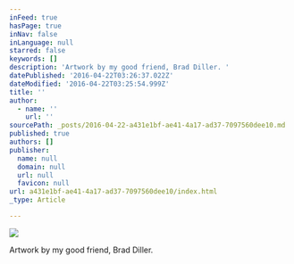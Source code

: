 ```yaml
---
inFeed: true
hasPage: true
inNav: false
inLanguage: null
starred: false
keywords: []
description: 'Artwork by my good friend, Brad Diller. '
datePublished: '2016-04-22T03:26:37.022Z'
dateModified: '2016-04-22T03:25:54.999Z'
title: ''
author:
  - name: ''
    url: ''
sourcePath: _posts/2016-04-22-a431e1bf-ae41-4a17-ad37-7097560dee10.md
published: true
authors: []
publisher:
  name: null
  domain: null
  url: null
  favicon: null
url: a431e1bf-ae41-4a17-ad37-7097560dee10/index.html
_type: Article

---
```

![](https://the-grid-user-content.s3-us-west-2.amazonaws.com/f1a01522-8396-43d5-8d1e-514a43115405.jpg)

Artwork by my good friend, Brad Diller.